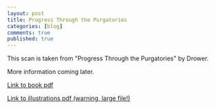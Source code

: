 ```yaml
---
layout: post
title: Progress Through the Purgatories
categories: [blog]
comments: true
published: true
---
```


This scan is taken from "Progress Through the Purgatories" by Drower.

More information coming later.

[Link to book pdf](https://camtsmith.com/progress.pdf)

[Link to illustrations pdf (warning, large file!)](https://camtsmith.com/purgatories.pdf)
